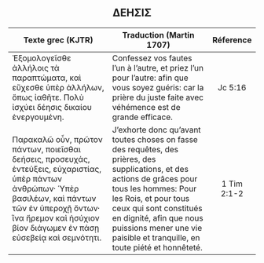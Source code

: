 <h2 align="center">ΔΕΗΣΙΣ</h2>

|Texte grec (KJTR)|Traduction (Martin 1707)|Réference|
|-----|-----|:---:
Ἐξομολογεῖσθε ἀλλήλοις τὰ παραπτώματα, καὶ εὔχεσθε ὑπὲρ ἀλλήλων, ὅπως ἰαθῆτε. Πολὺ ἰσχύει δέησις δικαίου ἐνεργουμένη.|Confessez vos fautes l’un à l’autre, et priez l’un pour l’autre: afin que vous soyez guéris: car la prière du juste faite avec véhémence est de grande efficace.|Jc 5:16|
 Παρακαλῶ οὖν, πρῶτον πάντων, ποιεῖσθαι δεήσεις, προσευχάς, ἐντεύξεις, εὐχαριστίας, ὑπὲρ πάντων ἀνθρώπων· Ὑπὲρ βασιλέων, καὶ πάντων τῶν ἐν ὑπεροχῇ ὄντων· ἵνα ἤρεμον καὶ ἡσύχιον βίον διάγωμεν ἐν πάσῃ εὐσεβείᾳ καὶ σεμνότητι.|J’exhorte donc qu’avant toutes choses on fasse des requêtes, des prières, des supplications, et des actions de grâces pour tous les hommes: Pour les Rois, et pour tous ceux qui sont constitués en dignité, afin que nous puissions mener une vie paisible et tranquille, en toute piété et honnêteté. |1 Tim 2:1-2|
